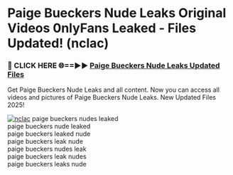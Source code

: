 # Paige Bueckers Nude Leaks Original Videos 0nlyFans Leaked - Files Updated! (nclac)

<h3>🔴 CLICK HERE 🌐==►► <a href="https://tinyurl.com/4mcuefdz" rel="nofollow">Paige Bueckers Nude Leaks Updated Files</a></h3>

Get Paige Bueckers Nude Leaks and all content. Now you can access all videos and pictures of Paige Bueckers Nude Leaks. New Updated Files 2025!

[![nclac](https://i.imgur.com/StAQSOY.gif)](https://tinyurl.com/4mcuefdz)
paige bueckers nudes leaked<br>
paige bueckers nude leaked<br>
paige bueckers leaked nude<br>
paige bueckers leak nude<br>
paige bueckers nudes leak<br>
paige bueckers leak nudes<br>
paige bueckers leaks nude